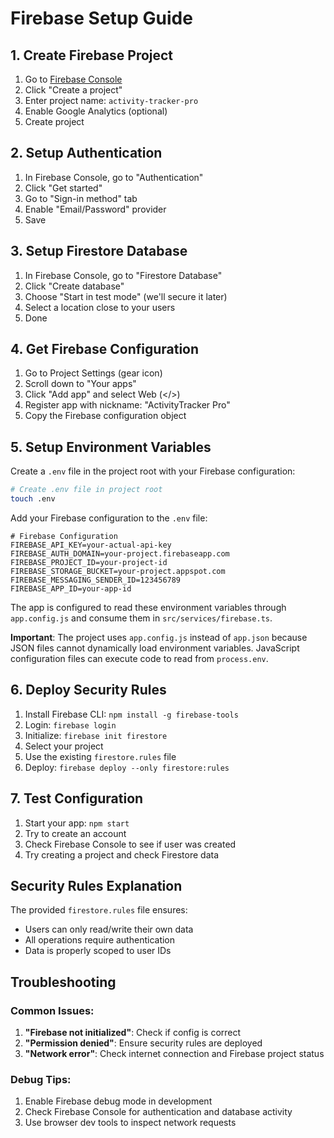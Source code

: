 # Firebase Setup Guide

## 1. Create Firebase Project

1. Go to [Firebase Console](https://console.firebase.google.com/)
2. Click "Create a project"
3. Enter project name: `activity-tracker-pro`
4. Enable Google Analytics (optional)
5. Create project

## 2. Setup Authentication

1. In Firebase Console, go to "Authentication"
2. Click "Get started"
3. Go to "Sign-in method" tab
4. Enable "Email/Password" provider
5. Save

## 3. Setup Firestore Database

1. In Firebase Console, go to "Firestore Database"
2. Click "Create database"
3. Choose "Start in test mode" (we'll secure it later)
4. Select a location close to your users
5. Done

## 4. Get Firebase Configuration

1. Go to Project Settings (gear icon)
2. Scroll down to "Your apps"
3. Click "Add app" and select Web (</>) 
4. Register app with nickname: "ActivityTracker Pro"
5. Copy the Firebase configuration object

## 5. Setup Environment Variables

Create a `.env` file in the project root with your Firebase configuration:

```bash
# Create .env file in project root
touch .env
```

Add your Firebase configuration to the `.env` file:

```env
# Firebase Configuration
FIREBASE_API_KEY=your-actual-api-key
FIREBASE_AUTH_DOMAIN=your-project.firebaseapp.com
FIREBASE_PROJECT_ID=your-project-id
FIREBASE_STORAGE_BUCKET=your-project.appspot.com
FIREBASE_MESSAGING_SENDER_ID=123456789
FIREBASE_APP_ID=your-app-id
```

The app is configured to read these environment variables through `app.config.js` and consume them in `src/services/firebase.ts`.

**Important**: The project uses `app.config.js` instead of `app.json` because JSON files cannot dynamically load environment variables. JavaScript configuration files can execute code to read from `process.env`.

## 6. Deploy Security Rules

1. Install Firebase CLI: `npm install -g firebase-tools`
2. Login: `firebase login`
3. Initialize: `firebase init firestore`
4. Select your project
5. Use the existing `firestore.rules` file
6. Deploy: `firebase deploy --only firestore:rules`

## 7. Test Configuration

1. Start your app: `npm start`
2. Try to create an account
3. Check Firebase Console to see if user was created
4. Try creating a project and check Firestore data

## Security Rules Explanation

The provided `firestore.rules` file ensures:
- Users can only read/write their own data
- All operations require authentication
- Data is properly scoped to user IDs

## Troubleshooting

### Common Issues:

1. **"Firebase not initialized"**: Check if config is correct
2. **"Permission denied"**: Ensure security rules are deployed
3. **"Network error"**: Check internet connection and Firebase project status

### Debug Tips:

1. Enable Firebase debug mode in development
2. Check Firebase Console for authentication and database activity
3. Use browser dev tools to inspect network requests